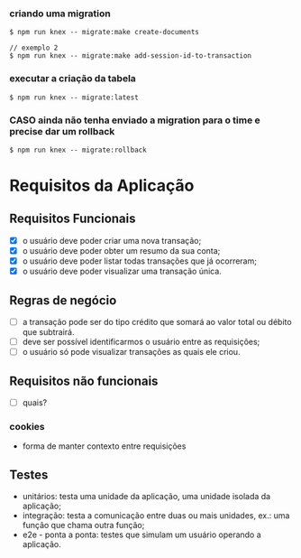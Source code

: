 ### criando uma migration
```
$ npm run knex -- migrate:make create-documents

// exemplo 2
$ npm run knex -- migrate:make add-session-id-to-transaction
```

### executar a criação da tabela

```
$ npm run knex -- migrate:latest
```

### CASO ainda não tenha enviado a migration para o time e precise dar um rollback

```
$ npm run knex -- migrate:rollback
```

# Requisitos da Aplicação

## Requisitos Funcionais

- [x] o usuário deve poder criar uma nova transação;
- [x] o usuário deve poder obter um resumo da sua conta;
- [x] o usuário deve poder listar todas transações que já ocorreram;
- [x] o usuário deve poder visualizar uma transação única.

## Regras de negócio

- [ ] a transação pode ser do tipo crédito que somará ao valor total ou débito que subtrairá.
- [ ] deve ser possível identificarmos o usuário entre as requisições;
- [ ] o usuário só pode visualizar transações as quais ele criou.

## Requisitos não funcionais

- [ ] quais?


### cookies

- forma de manter contexto entre requisições

## Testes

- unitários: testa uma unidade da aplicação, uma unidade isolada da aplicação;
- integração: testa a comunicação entre duas ou mais unidades, ex.: uma função que chama outra função;
- e2e - ponta a ponta: testes que simulam um usuário operando a aplicação.
